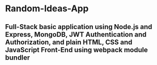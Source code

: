 # Random-Ideas-App

## Full-Stack basic application using Node.js and Express, MongoDB, JWT Authentication and Authorization, and plain HTML, CSS and JavaScript Front-End using webpack module bundler
